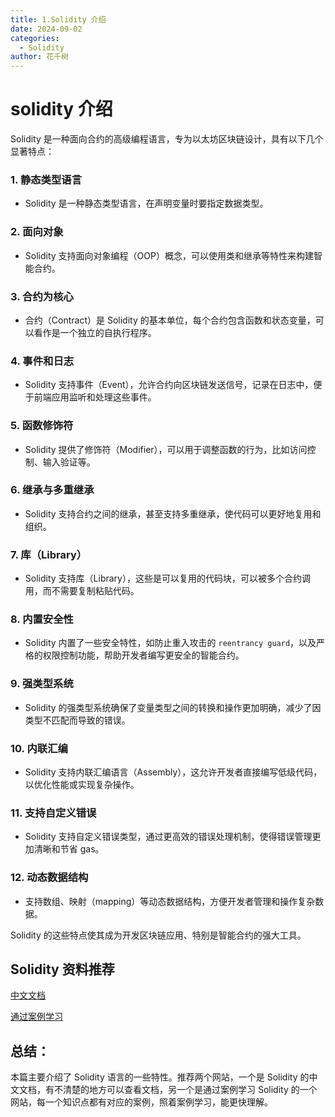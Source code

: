 ```yaml
---
title: 1.Solidity 介绍
date: 2024-09-02
categories: 
  - Solidity
author: 花千树
---
```





# solidity 介绍

Solidity 是一种面向合约的高级编程语言，专为以太坊区块链设计，具有以下几个显著特点：

<!-- more -->

### 1. **静态类型语言**

- Solidity 是一种静态类型语言，在声明变量时要指定数据类型。

### 2. **面向对象**

- Solidity 支持面向对象编程（OOP）概念，可以使用类和继承等特性来构建智能合约。

### 3. **合约为核心**

- 合约（Contract）是 Solidity 的基本单位，每个合约包含函数和状态变量，可以看作是一个独立的自执行程序。

### 4. **事件和日志**

- Solidity 支持事件（Event），允许合约向区块链发送信号，记录在日志中，便于前端应用监听和处理这些事件。

### 5. **函数修饰符**

- Solidity 提供了修饰符（Modifier），可以用于调整函数的行为，比如访问控制、输入验证等。

### 6. **继承与多重继承**

- Solidity 支持合约之间的继承，甚至支持多重继承，使代码可以更好地复用和组织。

### 7. **库（Library）**

- Solidity 支持库（Library），这些是可以复用的代码块，可以被多个合约调用，而不需要复制粘贴代码。

### 8. **内置安全性**

- Solidity 内置了一些安全特性，如防止重入攻击的 `reentrancy guard`，以及严格的权限控制功能，帮助开发者编写更安全的智能合约。

### 9. **强类型系统**

- Solidity 的强类型系统确保了变量类型之间的转换和操作更加明确，减少了因类型不匹配而导致的错误。

### 10. **内联汇编**

- Solidity 支持内联汇编语言（Assembly），这允许开发者直接编写低级代码，以优化性能或实现复杂操作。

### 11. **支持自定义错误**

- Solidity 支持自定义错误类型，通过更高效的错误处理机制，使得错误管理更加清晰和节省 gas。

### 12. **动态数据结构**

- 支持数组、映射（mapping）等动态数据结构，方便开发者管理和操作复杂数据。

Solidity 的这些特点使其成为开发区块链应用、特别是智能合约的强大工具。

## Solidity 资料推荐

 [中文文档](https://docs.soliditylang.org/zh/v0.8.21/ )

[通过案例学习](https://solidity-by-example.org/)

## 总结：

本篇主要介绍了 Solidity 语言的一些特性。推荐两个网站，一个是 Solidity 的中文文档，有不清楚的地方可以查看文档，另一个是通过案例学习 Solidity 的一个网站，每一个知识点都有对应的案例，照着案例学习，能更快理解。